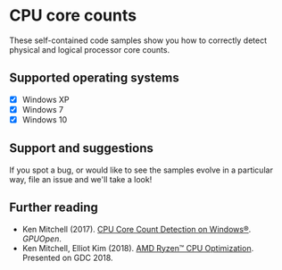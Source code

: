 # CPU core counts

These self-contained code samples show you how to correctly detect physical and logical processor core counts.

## Supported operating systems

- [x] Windows XP
- [x] Windows 7
- [x] Windows 10

## Support and suggestions

If you spot a bug, or would like to see the samples evolve in a particular way, file an issue and we'll take a look!

## Further reading

- Ken Mitchell (2017). [CPU Core Count Detection on Windows®](https://gpuopen.com/learn/cpu-core-count-detection-windows/). *GPUOpen*.
- Ken Mitchell, Elliot Kim (2018). [AMD Ryzen™ CPU Optimization](https://gpuopen.com/wp-content/uploads/2018/05/gdc_2018_sponsored_optimizing_for_ryzen.pdf). Presented on GDC 2018.
